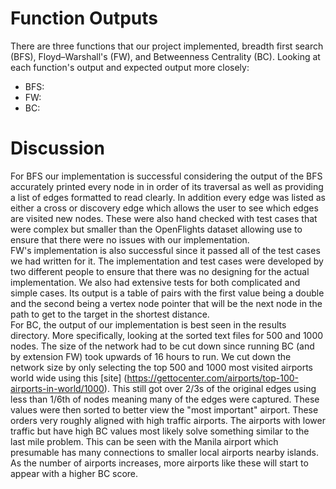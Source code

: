 # Function Outputs
There are three functions that our project implemented, breadth first search (BFS), Floyd–Warshall's (FW), and Betweenness Centrality (BC). Looking at each function's output and expected output more closely:
- BFS:
- FW:
- BC:

# Discussion
  For BFS our implementation is successful considering the output of the BFS accurately printed every node in
in order of its traversal as well as providing a list of edges formatted to read clearly. In addition every edge was listed as either a cross or discovery edge which allows the user to see which edges are visited new nodes. These were also hand checked with test cases that were complex but smaller than the OpenFlights dataset allowing use to ensure that there were no issues with our implementation.\
  FW's implementation is also successful since it passed all of the test cases we had written for it. The
implementation and test cases were developed by two different people to ensure that there was no designing for the actual implementation. We also had extensive tests for both complicated and simple cases. Its output is a table of pairs with the first value being a double and the second being a vertex node pointer that will be the next node in the path to get to the target in the shortest distance.\
  For BC, the output of our implementation is best seen in the results directory. More specifically, looking at
the sorted text files for 500 and 1000 nodes. The size of the network had to be cut down since running BC (and by extension FW) took upwards of 16 hours to run. We cut down the network size by only selecting the top 500 and 1000 most visited airports world wide using this [site] (https://gettocenter.com/airports/top-100-airports-in-world/1000). This still got over 2/3s of the original edges using less than 1/6th of nodes meaning many of the edges were captured. These values were then sorted to better view the "most important" airport. These orders very roughly aligned with high traffic airports. The airports with lower traffic but have high BC values most likely solve something similar to the last mile problem. This can be seen with the Manila airport which presumable has many connections to smaller local airports nearby islands. As the number of airports increases, more airports like these will start to appear with a higher BC score.
